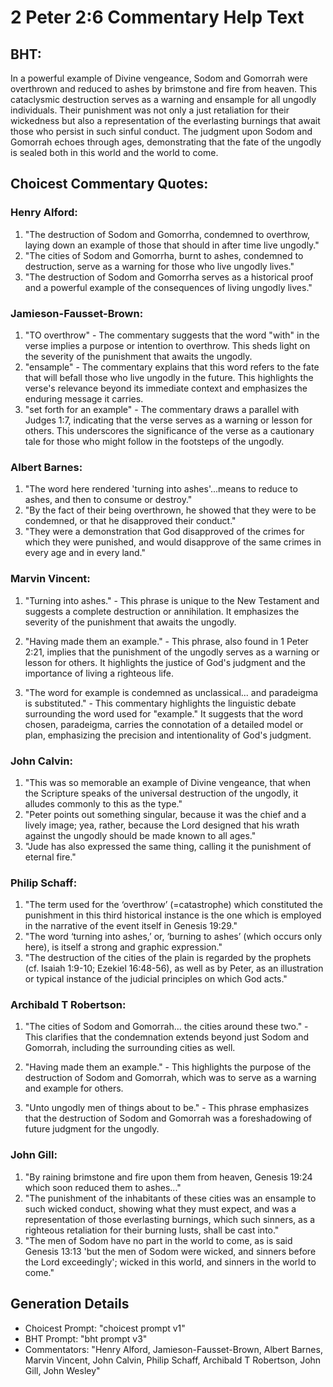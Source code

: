 # 2 Peter 2:6 Commentary Help Text

## BHT:
In a powerful example of Divine vengeance, Sodom and Gomorrah were overthrown and reduced to ashes by brimstone and fire from heaven. This cataclysmic destruction serves as a warning and ensample for all ungodly individuals. Their punishment was not only a just retaliation for their wickedness but also a representation of the everlasting burnings that await those who persist in such sinful conduct. The judgment upon Sodom and Gomorrah echoes through ages, demonstrating that the fate of the ungodly is sealed both in this world and the world to come.

## Choicest Commentary Quotes:
### Henry Alford:
1. "The destruction of Sodom and Gomorrha, condemned to overthrow, laying down an example of those that should in after time live ungodly." 
2. "The cities of Sodom and Gomorrha, burnt to ashes, condemned to destruction, serve as a warning for those who live ungodly lives." 
3. "The destruction of Sodom and Gomorrha serves as a historical proof and a powerful example of the consequences of living ungodly lives."

### Jamieson-Fausset-Brown:
1. "TO overthrow" - The commentary suggests that the word "with" in the verse implies a purpose or intention to overthrow. This sheds light on the severity of the punishment that awaits the ungodly.
2. "ensample" - The commentary explains that this word refers to the fate that will befall those who live ungodly in the future. This highlights the verse's relevance beyond its immediate context and emphasizes the enduring message it carries.
3. "set forth for an example" - The commentary draws a parallel with Judges 1:7, indicating that the verse serves as a warning or lesson for others. This underscores the significance of the verse as a cautionary tale for those who might follow in the footsteps of the ungodly.

### Albert Barnes:
1. "The word here rendered 'turning into ashes'...means to reduce to ashes, and then to consume or destroy." 
2. "By the fact of their being overthrown, he showed that they were to be condemned, or that he disapproved their conduct." 
3. "They were a demonstration that God disapproved of the crimes for which they were punished, and would disapprove of the same crimes in every age and in every land."

### Marvin Vincent:
1. "Turning into ashes." - This phrase is unique to the New Testament and suggests a complete destruction or annihilation. It emphasizes the severity of the punishment that awaits the ungodly.

2. "Having made them an example." - This phrase, also found in 1 Peter 2:21, implies that the punishment of the ungodly serves as a warning or lesson for others. It highlights the justice of God's judgment and the importance of living a righteous life.

3. "The word for example is condemned as unclassical... and paradeigma is substituted." - This commentary highlights the linguistic debate surrounding the word used for "example." It suggests that the word chosen, paradeigma, carries the connotation of a detailed model or plan, emphasizing the precision and intentionality of God's judgment.

### John Calvin:
1. "This was so memorable an example of Divine vengeance, that when the Scripture speaks of the universal destruction of the ungodly, it alludes commonly to this as the type."
2. "Peter points out something singular, because it was the chief and a lively image; yea, rather, because the Lord designed that his wrath against the ungodly should be made known to all ages."
3. "Jude has also expressed the same thing, calling it the punishment of eternal fire."

### Philip Schaff:
1. "The term used for the ‘overthrow’ (=catastrophe) which constituted the punishment in this third historical instance is the one which is employed in the narrative of the event itself in Genesis 19:29."
2. "The word ‘turning into ashes,’ or, ‘burning to ashes’ (which occurs only here), is itself a strong and graphic expression."
3. "The destruction of the cities of the plain is regarded by the prophets (cf. Isaiah 1:9-10; Ezekiel 16:48-56), as well as by Peter, as an illustration or typical instance of the judicial principles on which God acts."

### Archibald T Robertson:
1. "The cities of Sodom and Gomorrah... the cities around these two." - This clarifies that the condemnation extends beyond just Sodom and Gomorrah, including the surrounding cities as well.

2. "Having made them an example." - This highlights the purpose of the destruction of Sodom and Gomorrah, which was to serve as a warning and example for others.

3. "Unto ungodly men of things about to be." - This phrase emphasizes that the destruction of Sodom and Gomorrah was a foreshadowing of future judgment for the ungodly.

### John Gill:
1. "By raining brimstone and fire upon them from heaven, Genesis 19:24 which soon reduced them to ashes..."
2. "The punishment of the inhabitants of these cities was an ensample to such wicked conduct, showing what they must expect, and was a representation of those everlasting burnings, which such sinners, as a righteous retaliation for their burning lusts, shall be cast into."
3. "The men of Sodom have no part in the world to come, as is said Genesis 13:13 'but the men of Sodom were wicked, and sinners before the Lord exceedingly'; wicked in this world, and sinners in the world to come."


## Generation Details
- Choicest Prompt: "choicest prompt v1"
- BHT Prompt: "bht prompt v3"
- Commentators: "Henry Alford, Jamieson-Fausset-Brown, Albert Barnes, Marvin Vincent, John Calvin, Philip Schaff, Archibald T Robertson, John Gill, John Wesley"
